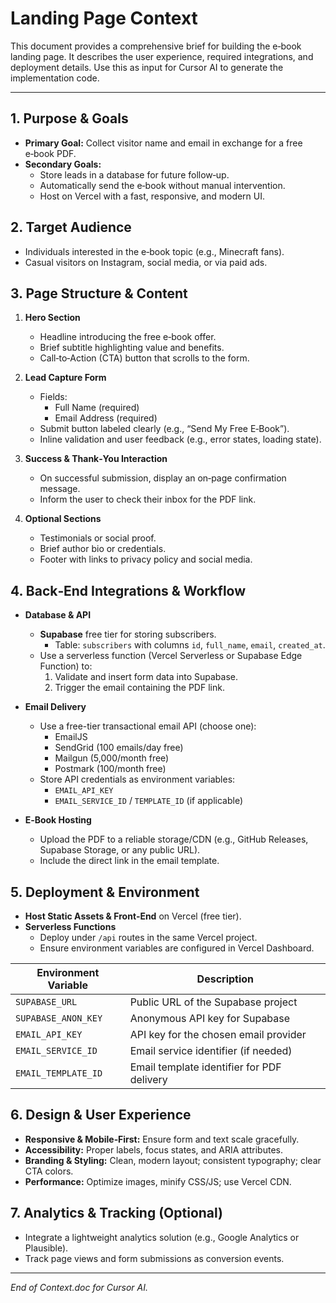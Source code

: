 # Landing Page Context

This document provides a comprehensive brief for building the e‑book landing page. It describes the user experience, required integrations, and deployment details. Use this as input for Cursor AI to generate the implementation code.

---

## 1. Purpose & Goals

- **Primary Goal:** Collect visitor name and email in exchange for a free e‑book PDF.
- **Secondary Goals:**
  - Store leads in a database for future follow‑up.
  - Automatically send the e‑book without manual intervention.
  - Host on Vercel with a fast, responsive, and modern UI.

## 2. Target Audience

- Individuals interested in the e‑book topic (e.g., Minecraft fans).
- Casual visitors on Instagram, social media, or via paid ads.

## 3. Page Structure & Content

1. **Hero Section**
   - Headline introducing the free e‑book offer.
   - Brief subtitle highlighting value and benefits.
   - Call‑to‑Action (CTA) button that scrolls to the form.

2. **Lead Capture Form**
   - Fields:
     - Full Name (required)
     - Email Address (required)
   - Submit button labeled clearly (e.g., “Send My Free E‑Book”).
   - Inline validation and user feedback (e.g., error states, loading state).

3. **Success & Thank‑You Interaction**
   - On successful submission, display an on‑page confirmation message.
   - Inform the user to check their inbox for the PDF link.

4. **Optional Sections**
   - Testimonials or social proof.
   - Brief author bio or credentials.
   - Footer with links to privacy policy and social media.

## 4. Back‑End Integrations & Workflow

- **Database & API**
  - **Supabase** free tier for storing subscribers.
    - Table: `subscribers` with columns `id`, `full_name`, `email`, `created_at`.
  - Use a serverless function (Vercel Serverless or Supabase Edge Function) to:
    1. Validate and insert form data into Supabase.
    2. Trigger the email containing the PDF link.

- **Email Delivery**
  - Use a free-tier transactional email API (choose one):
    - EmailJS
    - SendGrid (100 emails/day free)
    - Mailgun (5,000/month free)
    - Postmark (100/month free)
  - Store API credentials as environment variables:
    - `EMAIL_API_KEY`
    - `EMAIL_SERVICE_ID` / `TEMPLATE_ID` (if applicable)

- **E‑Book Hosting**
  - Upload the PDF to a reliable storage/CDN (e.g., GitHub Releases, Supabase Storage, or any public URL).
  - Include the direct link in the email template.

## 5. Deployment & Environment

- **Host Static Assets & Front‑End** on Vercel (free tier).
- **Serverless Functions**
  - Deploy under `/api` routes in the same Vercel project.
  - Ensure environment variables are configured in Vercel Dashboard.

| Environment Variable       | Description                                |
| ------------------------- | ------------------------------------------ |
| `SUPABASE_URL`            | Public URL of the Supabase project         |
| `SUPABASE_ANON_KEY`       | Anonymous API key for Supabase             |
| `EMAIL_API_KEY`           | API key for the chosen email provider      |
| `EMAIL_SERVICE_ID`        | Email service identifier (if needed)       |
| `EMAIL_TEMPLATE_ID`       | Email template identifier for PDF delivery |

## 6. Design & User Experience

- **Responsive & Mobile‑First:** Ensure form and text scale gracefully.
- **Accessibility:** Proper labels, focus states, and ARIA attributes.
- **Branding & Styling:** Clean, modern layout; consistent typography; clear CTA colors.
- **Performance:** Optimize images, minify CSS/JS; use Vercel CDN.

## 7. Analytics & Tracking (Optional)

- Integrate a lightweight analytics solution (e.g., Google Analytics or Plausible).
- Track page views and form submissions as conversion events.

---

_End of Context.doc for Cursor AI._

